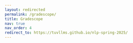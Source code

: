 ```yaml
---
layout: redirected
permalink: /gradescope/
title: Gradescope
nav: true
nav_order: 4
redirect_to: https://tuvllms.github.io/nlp-spring-2025/
---
```


